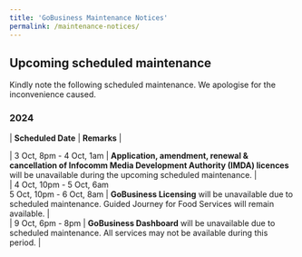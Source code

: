 ```yaml
---
title: 'GoBusiness Maintenance Notices'
permalink: /maintenance-notices/
---
```


## Upcoming scheduled maintenance

Kindly note the following scheduled maintenance. We apologise for the inconvenience caused. 


### 2024 

| **Scheduled Date** | **Remarks** |  

| 3 Oct, 8pm - 4 Oct, 1am | **Application, amendment, renewal & cancellation of Infocomm Media Development Authority (IMDA) licences** will be unavailable during the upcoming scheduled maintenance. |      
| 4 Oct, 10pm - 5 Oct, 6am<br>5 Oct, 10pm - 6 Oct, 8am | **GoBusiness Licensing** will be unavailable due to scheduled maintenance. Guided Journey for Food Services will remain available. |    
| 9 Oct, 6pm - 8pm | **GoBusiness Dashboard** will be unavailable due to scheduled maintenance. All services may not be available during this period. | 




<script src="/jquery/jquery.min.js"></script> <script src="/jquery/resize-tables.js"></script>
